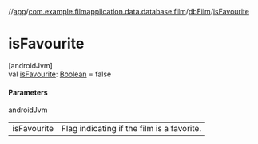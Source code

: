 //[app](../../../index.md)/[com.example.filmapplication.data.database.film](../index.md)/[dbFilm](index.md)/[isFavourite](is-favourite.md)

# isFavourite

[androidJvm]\
val [isFavourite](is-favourite.md): [Boolean](https://kotlinlang.org/api/latest/jvm/stdlib/kotlin/-boolean/index.html) = false

#### Parameters

androidJvm

| | |
|---|---|
| isFavourite | Flag indicating if the film is a favorite. |

